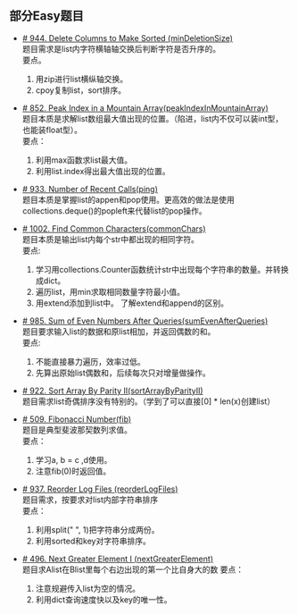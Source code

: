 ## 部分Easy题目

* [# 944. Delete Columns to Make Sorted (minDeletionSize)](https://leetcode.com/problems/delete-columns-to-make-sorted/)  
题目需求是list内字符横轴轴交换后判断字符是否升序的。  
要点。
    1. 用zip进行list横纵轴交换。
    2. cpoy复制list，sort排序。


* [# 852. Peak Index in a Mountain Array(peakIndexInMountainArray)](https://leetcode.com/problems/peak-index-in-a-mountain-array/)  
题目本质是求解list数组最大值出现的位置。（陷进，list内不仅可以装int型，也能装float型）。  
要点：
    1. 利用max函数求list最大值。
    2. 利用list.index得出最大值出现的位置。
    
* [# 933. Number of Recent Calls(ping)](https://leetcode.com/problems/number-of-recent-calls/)  
题目本质是掌握list的appen和pop使用。更高效的做法是使用collections.deque()的popleft来代替list的pop操作。 

* [# 1002. Find Common Characters(commonChars)](https://leetcode.com/problems/find-common-characters/)  
题目本质是输出list内每个str中都出现的相同字符。  
要点:
    1. 学习用collections.Counter函数统计str中出现每个字符串的数量。并转换成dict。
    2. 遍历list，用min求取相同数量字符最小值。
    3. 用extend添加到list中。 了解extend和append的区别。

* [# 985. Sum of Even Numbers After Queries(sumEvenAfterQueries)](https://leetcode.com/problems/sum-of-even-numbers-after-queries/)  
题目要求输入list的数据和原list相加，并返回偶数的和。  
要点:
    1. 不能直接暴力遍历，效率过低。
    2. 先算出原始list偶数和，后续每次只对增量做操作。 


* [# 922. Sort Array By Parity II(sortArrayByParityII)](https://leetcode.com/problems/sort-array-by-parity-ii/)  
题目需求list奇偶排序没有特别的。（学到了可以直接[0] * len(x)创建list）  


* [# 509. Fibonacci Number(fib)](https://leetcode.com/problems/fibonacci-number/)  
题目是典型斐波那契数列求值。  
要点：
    1. 学习a, b = c ,d使用。
    2. 注意fib(0)时返回值。
    
* [# 937. Reorder Log Files (reorderLogFiles)](https://leetcode.com/problems/reorder-log-files/)  
题目需求，按要求对list内部字符串排序  
要点：
    1. 利用split(" ", 1)把字符串分成两份。
    2. 利用sorted和key对字符串排序。
    
* [# 496. Next Greater Element I (nextGreaterElement)](https://leetcode.com/problems/next-greater-element-i/)  
题目求Alist在Blist里每个右边出现的第一个比自身大的数 
要点：
    1. 注意规避传入list为空的情况。
    2. 利用dict查询速度快以及key的唯一性。    